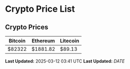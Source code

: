 # Crypto Price List

## Crypto Prices
| Bitcoin | Ethereum | Litecoin |
| ------- | -------- | -------- |
| $82322 | $1881.82 | $89.13 |
**Last Updated:** 2025-03-12 03:41 UTC
**Last Updated:** $DATE$
